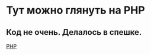 # Тут можно глянуть на PHP
Код не очень. Делалось в спешке.
---
[PHP](https://github.com/Miron188/php/blob/master/php/tempBD.php)


